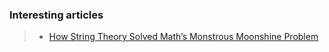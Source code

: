### Interesting articles
>- [How String Theory Solved Math’s Monstrous Moonshine Problem](https://www.scientificamerican.com/article/how-string-theory-solved-maths-monstrous-moonshine-problem/?utm_source=pocket-newtab-en-us)
